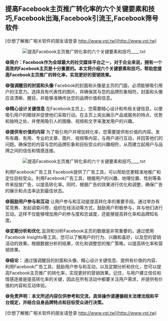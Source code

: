 ## **提高Facebook主页推广转化率的六个关键要素和技巧,Facebook出海,Facebook引流王,Facebook筛号软件**

[😍想了解推广相关软件的朋友请登录 http://www.vst.tw](http://www.vst.tw)

 <center><img src="https://vst.tw/MP4/tuiguang/png/2.png" alt="提高Facebook主页推广转化率的六个关键要素和技巧____.txt"></center>

**😄简介：Facebook作为全球最大的社交媒体平台之一，对于企业来说，拥有一个高效的Facebook主页是十分重要的。本文将介绍六个关键要素和技巧，帮助您提高Facebook主页推广的转化率，实现更好的营销效果。**

**😄强调醒目的封面和头像**
Facebook的封面和头像是主页的门面，必须能够吸引用户的注意力。选择具有代表性的图片，并确保其与您的品牌形象相符。封面和头像应该清晰、醒目，并能够准确传达您的品牌价值和信息。

**😄精心设计关键信息**
在Facebook主页上，您需要精心设计和布局关键信息，以便吸引用户的眼球并促使他们采取行动。在主页上突出展示产品或服务的特点、优势和独特之处，并使用吸引人的图像、视频和文字来激发用户的兴趣。

**😄提供有价值的内容**
为了吸引用户并增加转化率，您需要提供有价值的内容。发布有趣、有用、专业的文章、图片、视频等内容，与用户进行互动，并回答他们的问题。确保您的内容与您的品牌形象和目标受众的兴趣相符，从而建立起用户与品牌之间的信任和情感连接。

 <center><img src="https://vst.tw/MP4/tuiguang/png/2.png" alt="提高Facebook主页推广转化率的六个关键要素和技巧____.txt"></center>

利用Facebook广告工具
Facebook提供了广告工具，可以帮助您更精准地推广和定位目标受众。利用Facebook广告工具，根据用户的兴趣、地理位置、性别等条件来投放广告，以提高转化率。同时，根据广告的效果进行优化和调整，确保广告的展示和点击率达到最佳状态。

**😄鼓励用户参与和互动**
让用户参与和互动是提高转化率的重要手段。通过举办有奖竞赛、发起调查问卷、组织在线活动等方式，鼓励用户积极参与，并与他们进行互动。这样不仅能够增加用户的参与度和忠诚度，还能够提高转化率和品牌知名度。

**😄定期分析和优化**
监测和分析Facebook主页的数据是非常重要的。通过使用Facebook Insights等工具，您可以了解用户的行为、兴趣和喜好，以及您的营销活动的效果。根据数据分析的结果，优化和调整您的推广策略，以提高转化率和营销效果。

**😄结论：**
通过强调醒目的封面和头像、精心设计关键信息、提供有价值的内容、利用Facebook广告工具、鼓励用户参与和互动，以及定期分析和优化，您可以提高Facebook主页推广的转化率，实现更好的营销效果。记住，与用户建立信任和情感连接是提高转化率的关键，因此在所有活动中都要关注用户需求，并提供有价值的内容和互动体验。

**😄免责声明：本文所述内容仅供参考和交流，具体操作请遵循相关法律法规和平台规定，并结合自身品牌特点和目标受众进行决策。**

[😍想了解推广相关软件的朋友请登录 http://www.vst.tw](http://www.vst.tw)



